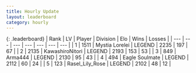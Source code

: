 ```yaml
---
title: Hourly Update
layout: leaderboard
category: hourly
---
```


{: .leaderboard}
| Rank | LV | Player | Division | Elo | Wins | Losses |
| --- | --- | --- | --- | --- | --- | --- |
| <span data-change="0">1</span> | 1511 | <span title="ID: 315148">Mystia Lorelei</span> | LEGEND | <span data-change="4">2235</span> | <span data-change="1">197</span> | <span data-change="0">67</span> |
| <span data-change="0">2</span> | 2135 | <span title="ID: 164871">KawashiroNitori</span> | LEGEND | <span data-change="0">2193</span> | <span data-change="0">153</span> | <span data-change="0">53</span> |
| <span data-change="0">3</span> | 849 | <span title="ID: 1034">Arma444</span> | LEGEND | <span data-change="0">2130</span> | <span data-change="0">95</span> | <span data-change="0">43</span> |
| <span data-change="0">4</span> | 494 | <span title="ID: 512212">Eagle Soulmate</span> | LEGEND | <span data-change="0">2112</span> | <span data-change="0">60</span> | <span data-change="0">24</span> |
| <span data-change="0">5</span> | 123 | <span title="ID: 400903">Rasel_Lily_Rose</span> | LEGEND | <span data-change="0">2102</span> | <span data-change="0">48</span> | <span data-change="0">12</span> |